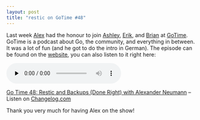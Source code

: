 ```yaml
---
layout: post
title: "restic on GoTime #48"
---
```


Last week [Alex](https://github.com/fd0) had the honour to join [Ashley](https://twitter.com/ashleymcnamara), [Erik](https://twitter.com/erikstmartin), and [Brian](https://twitter.com/bketelsen) at [GoTime](https://changelog.com/gotime). GoTime is a podcast about Go, the community, and everything in between. It was a lot of fun (and he got to do the intro in German). The episode can be found on the [website](https://changelog.com/gotime/48), you can also listen to it right here:

<audio data-theme="night" data-src="https://changelog.com/gotime/48/embed" src="https://cdn.changelog.com/uploads/gotime/48/go-time-48.mp3" preload="none" class="changelog-episode" controls></audio><p><a href="https://changelog.com/gotime/48">Go Time 48: Restic and Backups (Done Right) with Alexander Neumann</a> – Listen on <a href="https://changelog.com/">Changelog.com</a></p><script async src="//cdn.changelog.com/embed.js"></script>

Thank you very much for having Alex on the show!
